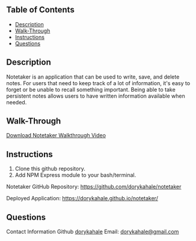 ## Table of Contents
  * [Description](#Description)
  * [Walk-Through](#Walk-Through)
  * [Instructions](#Instructions)
  * [Questions](#Questions)

## Description
Notetaker is an application that can be used to write, save, and delete notes. For users that need to keep track of a lot of information, it's easy to forget or be unable to recall something important. Being able to take persistent notes allows users to have written information available when needed.

## Walk-Through
[Download Notetaker Walkthrough Video](assets/notetaker.mov)

## Instructions
1. Clone this github repository.
2. Add NPM Express module to your bash/terminal.

Notetaker GitHub Repository: 
https://github.com/dorykahale/notetaker

Deployed Application: https://dorykahale.github.io/notetaker/

  ## Questions
  Contact Information
  Github [dorykahale](https://github.com/dorykahale)
  Email: dorykahale@gmail.com
